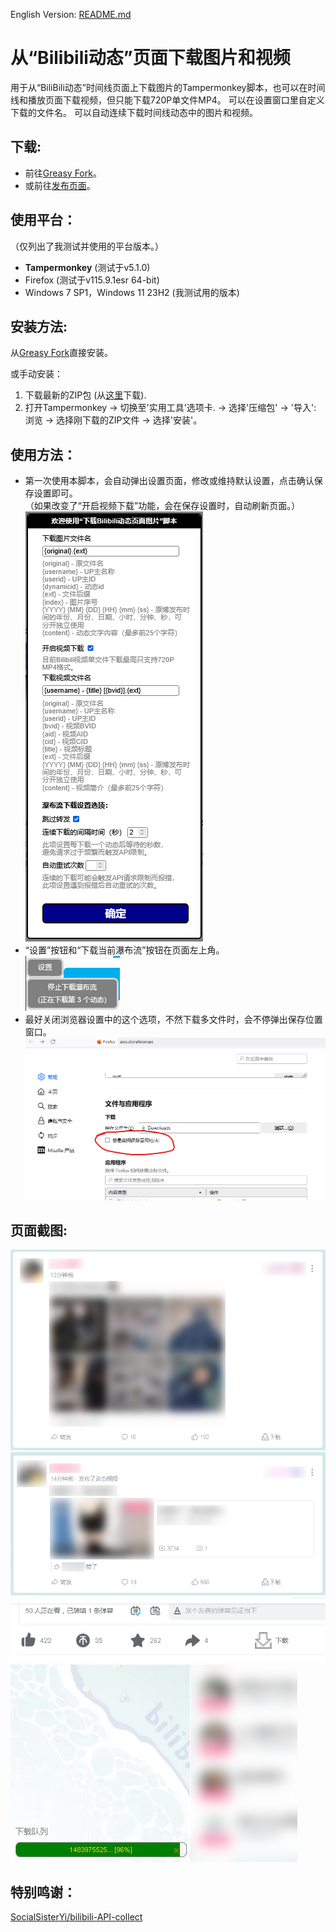 English Version: [README.md](README.md)

# 从“Bilibili动态”页面下载图片和视频
用于从“BiliBili动态”时间线页面上下载图片的Tampermonkey脚本，也可以在时间线和播放页面下载视频，但只能下载720P单文件MP4。
可以在设置窗口里自定义下载的文件名。
可以自动连续下载时间线动态中的图片和视频。

## 下载:
- 前往[Greasy Fork](https://greasyfork.org/zh-CN/scripts/421885)。
- 或前往[发布页面](https://github.com/owendswang/Download-Pictures-from-Bilibili-Timeline/releases)。

## 使用平台：
（仅列出了我测试并使用的平台版本。）
- **Tampermonkey** (测试于v5.1.0)
- Firefox (测试于v115.9.1esr 64-bit)
- Windows 7 SP1，Windows 11 23H2 (我测试用的版本)

## 安装方法:
从[Greasy Fork](https://greasyfork.org/zh-CN/scripts/421885)直接安装。

或手动安装：
1. 下载最新的ZIP包 (从[这里](https://github.com/owendswang/Download-Pictures-from-Bilibili-Timeline/releases)下载).
2. 打开Tampermonkey -> 切换至'实用工具'选项卡. -> 选择'压缩包' -> '导入': 浏览 -> 选择刚下载的ZIP文件 -> 选择'安装'。

## 使用方法：
- 第一次使用本脚本，会自动弹出设置页面，修改或维持默认设置，点击确认保存设置即可。  
  （如果改变了“开启视频下载”功能，会在保存设置时，自动刷新页面。）  
![截图](res/1.PNG?raw=true)
- “设置”按钮和“下载当前瀑布流”按钮在页面左上角。  
![截图](res/2.PNG?raw=true)
- 最好关闭浏览器设置中的这个选项，不然下载多文件时，会不停弹出保存位置窗口。  
![截图](res/7.png?raw=true)

## 页面截图:
![截图](res/4.png?raw=true)  
![截图](res/3.png?raw=true)  
![截图](res/5.PNG?raw=true)  
![截图](res/6.png?raw=true)

## 特别鸣谢：
[SocialSisterYi/bilibili-API-collect](https://github.com/SocialSisterYi/bilibili-API-collect)
